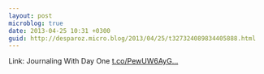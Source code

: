 ```yaml
---
layout: post
microblog: true
date: 2013-04-25 10:31 +0300
guid: http://desparoz.micro.blog/2013/04/25/t327324089834405888.html
---
```

Link: Journaling With Day One [t.co/PewUW6AyG...](http://t.co/PewUW6AyG2)
